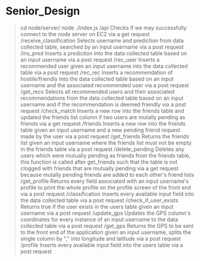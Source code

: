 # Senior_Design
> cd node/server/
> node ./index.js
> /api
Checks if we may successfully connect to the node server on EC2 via a get request
> /receive_classification
Selects username and prediction from data collected table, searched by an input username via a post request
> /ins_pred
Inserts a prediction into the data collected table based on an input username via a post request
> /rec_user
Inserts a recommended user given an input username into the data collected table via a post request
> /rec_rec
Inserts a recommendation of hostile/friendly into the data collected table based on an input username and the associated recommended user via a post request
> /get_recs
Selects all recommended users and their associated recommendations from the data collected table based on an input username and if the recommendation is deemed friendly via a post request
> /check_match
Inserts a new row into the friends table and updated the friends list column if two users are mutally pending as friends via a get request
> /friends
Inserts a new row into the friends table given an input username and a new pending friend request made by the user via a post request
> /get_friends
Returns the friends list given an input username where the friends list must not be empty in the friends table via a post request
> /delete_pending
Deletes any users which were mutually pending as friends from the friends table, this function is called after get_friends such that the table is not clogged with friends that are mutually pending via a get request because mutally pending friends are added to each other's friend lists 
> /get_profile
Returns every field associated with an input username's profile to print the whole profile on the profile screen of the front end via a post request
> /classification
Inserts every available input field into the data collected table via a post request
> /check_if_user_exists
Returns true if the user exists in the users table given an input username via a post request
> /update_gps
Updates the GPS column's coordinates for every instance of an input username to the data collected table via a post request
> /get_gps
Returns the GPS to be sent to the front end of the application given an input username, splits the single column by "," into longitude and latitude via a post request
> /profile
Inserts every available input field into the users table via a post request


